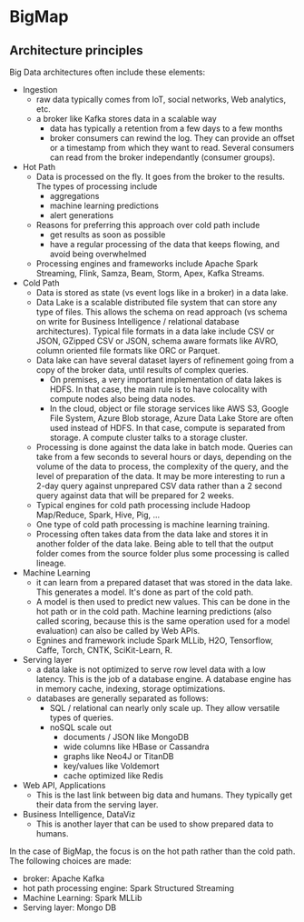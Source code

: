 # BigMap

## Architecture principles

Big Data architectures often include these elements: 

- Ingestion
    - raw data typically comes from IoT, social networks, Web analytics, etc.
    - a broker like Kafka stores data in a scalable way
        - data has typically a retention from a few days to a few months
        - broker consumers can rewind the log. They can provide an offset or a timestamp from which they want to read. Several consumers can read from the broker independantly (consumer groups).
- Hot Path
    - Data is processed on the fly. It goes from the broker to the results. The types of processing include
        - aggregations
        - machine learning predictions
        - alert generations
    - Reasons for preferring this approach over cold path include
        - get results as soon as possible
        - have a regular processing of the data that keeps flowing, and avoid being overwhelmed
    - Processing engines and frameworks include Apache Spark Streaming, Flink, Samza, Beam, Storm, Apex, Kafka Streams.
- Cold Path
    - Data is stored as state (vs event logs like in a broker) in a data lake.
    - Data Lake is a scalable distributed file system that can store any type of files. This allows the schema on read approach (vs schema on write for Business Intelligence / relational database architectures). Typical file formats in a data lake include CSV or JSON, GZipped CSV or JSON, schema aware formats like AVRO, column oriented file formats like ORC or Parquet.
    - Data lake can have several dataset layers of refinement going from a copy of the broker data, until results of complex queries. 
        - On premises, a very important implementation of data lakes is HDFS. In that case, the main rule is to have colocality with compute nodes also being data nodes.
        - In the cloud, object or file storage services like AWS S3, Google File System, Azure Blob storage, Azure Data Lake Store are often used instead of HDFS. In that case, compute is separated from storage. A compute cluster talks to a storage cluster.
    - Processing is done against the data lake in batch mode. Queries can take from a few seconds to several hours or days, depending on the volume of the data to process, the complexity of the query, and the level of preparation of the data. It may be more interesting to run a 2-day query against unprepared CSV data rather than a 2 second query against data that will be prepared for 2 weeks. 
    - Typical engines for cold path processing include Hadoop Map/Reduce, Spark, Hive, Pig, ...
    - One type of cold path processing is machine learning training.
    - Processing often takes data from the data lake and stores it in another folder of the data lake. Being able to tell that the output folder comes from the source folder plus some processing is called lineage.
- Machine Learning
    - it can learn from a prepared dataset that was stored in the data lake. This generates a model. It's done as part of the cold path.
    - A model is then used to predict new values. This can be done in the hot path or in the cold path.
    Machine learning predictions (also called scoring, because this is the same operation used for a model evaluation) can also be called by Web APIs.
    - Egnines and framework include Spark MLLib, H2O, Tensorflow, Caffe, Torch, CNTK, SciKit-Learn, R.
- Serving layer
    - a data lake is not optimized to serve row level data with a low latency. This is the job of a database engine. A database engine has in memory cache, indexing, storage optimizations.
    - databases are generally separated as follows: 
        - SQL / relational can nearly only scale up. They allow versatile types of queries.
        - noSQL scale out
            - documents / JSON like MongoDB
            - wide columns like HBase or Cassandra
            - graphs like Neo4J or TitanDB
            - key/values like Voldemort
            - cache optimized like Redis
- Web API, Applications
    - This is the last link between big data and humans. They typically get their data from the serving layer.
- Business Intelligence, DataViz
    - This is another layer that can be used to show prepared data to humans.

In the case of BigMap, the focus is on the hot path rather than the cold path. The following choices are made: 
- broker: Apache Kafka
- hot path processing engine: Spark Structured Streaming
- Machine Learning: Spark MLLib
- Serving layer: Mongo DB
